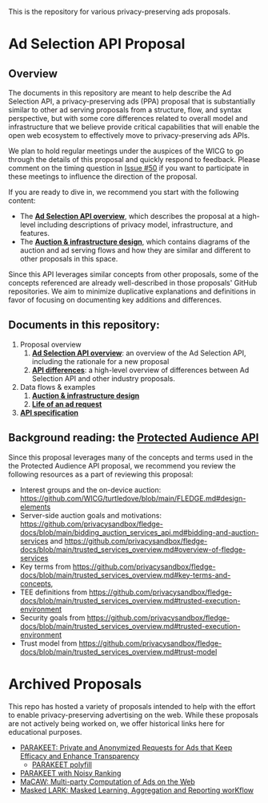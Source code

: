 This is the repository for various privacy-preserving ads proposals.

# Ad Selection API Proposal
## Overview
The documents in this repository are meant to help describe the Ad Selection API, a privacy-preserving ads (PPA) proposal that is substantially similar to other ad serving proposals from a structure, flow, and syntax perspective, but with some core differences related to overall model and infrastructure that we believe provide critical capabilities that will enable the open web ecosystem to effectively move to privacy-preserving ads APIs.

We plan to hold regular meetings under the auspices of the WICG to go through the details of this proposal and quickly respond to feedback. Please comment on the timing question in [Issue #50](https://github.com/WICG/privacy-preserving-ads/issues/50) if you want to participate in these meetings to influence the direction of the proposal.

If you are ready to dive in, we recommend you start with the following content:
- The [**Ad Selection API overview**](Ad%20Selection%20Overview.md), which describes the proposal at a high-level including descriptions of privacy model, infrastructure, and features.
- The [**Auction & infrastructure design**](Auction%20&%20Infrastructure%20Design.md), which contains diagrams of the auction and ad serving flows and how they are similar and different to other proposals in this space.

Since this API leverages similar concepts from other proposals, some of the concepts referenced are already well-described in those proposals' GitHub repositories. We aim to minimize duplicative explanations and definitions in favor of focusing on documenting key additions and differences.

## Documents in this repository:
1. Proposal overview
     1. [**Ad Selection API overview**](Ad%20Selection%20Overview.md): an overview of the Ad Selection API, including the rationale for a new proposal
     1. [**API differences**](API%20Differences.md): a high-level overview of differences between Ad Selection API and other industry proposals.
1. Data flows & examples
     1. [**Auction & infrastructure design**](Auction%20&%20Infrastructure%20Design.md)
     1. [**Life of an ad request**](Life%20of%20an%20Ad%20Request.md)
1. [**API specification**](API%20Details.md)

## Background reading: the [Protected Audience API](https://github.com/WICG/turtledove/blob/main/FLEDGE.md)
Since this proposal leverages many of the concepts and terms used in the the Protected Audience API proposal, we recommend you review the following resources as a part of reviewing this proposal:
- Interest groups and the on-device auction:  https://github.com/WICG/turtledove/blob/main/FLEDGE.md#design-elements
- Server-side auction goals and motivations:  https://github.com/privacysandbox/fledge-docs/blob/main/bidding_auction_services_api.md#bidding-and-auction-services and https://github.com/privacysandbox/fledge-docs/blob/main/trusted_services_overview.md#overview-of-fledge-services
- Key terms from https://github.com/privacysandbox/fledge-docs/blob/main/trusted_services_overview.md#key-terms-and-concepts,
- TEE definitions from https://github.com/privacysandbox/fledge-docs/blob/main/trusted_services_overview.md#trusted-execution-environment
- Security goals from https://github.com/privacysandbox/fledge-docs/blob/main/trusted_services_overview.md#trusted-execution-environment
- Trust model from https://github.com/privacysandbox/fledge-docs/blob/main/trusted_services_overview.md#trust-model


# Archived Proposals
This repo has hosted a variety of proposals intended to help with the effort to enable privacy-preserving advertising on the web. While these proposals are not actively being worked on, we offer historical links here for educational purposes.
* [PARAKEET: Private and Anonymized Requests for Ads that Keep Efficacy and Enhance Transparency](archive\Parakeet.md)
  * [PARAKEET polyfill](https://github.com/microsoft/PARAKEET/tree/main/Polyfill)
* [PARAKEET with Noisy Ranking](archive\NoisyRanking.md)
* [MaCAW: Multi-party Computation of Ads on the Web](archive\MACAW.md)
* [Masked LARK: Masked Learning, Aggregation and Reporting worKflow](archive\MaskedLARK.md)
